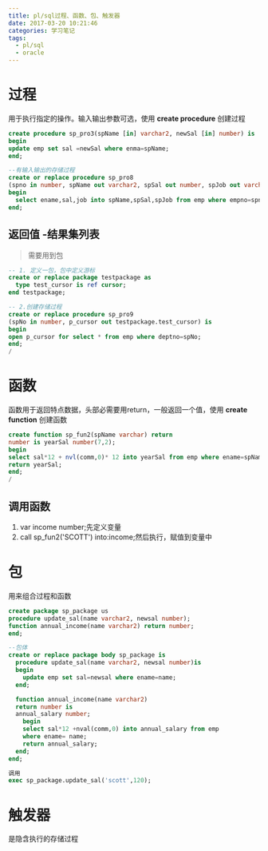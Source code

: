 ```yaml
---
title: pl/sql过程、函数、包、触发器
date: 2017-03-20 10:21:46
categories: 学习笔记
tags:
  - pl/sql
  - oracle
---
```


# 过程
用于执行指定的操作。输入输出参数可选，使用 **create procedure** 创建过程

```sql
create procedure sp_pro3(spName [in] varchar2, newSal [in] number) is
begin
update emp set sal =newSal where enma=spName;
end;

--有输入输出的存储过程
create or replace procedure sp_pro8
(spno in number, spName out varchar2, spSal out number, spJob out varchar2)is
begin
  select ename,sal,job into spName,spSal,spJob from emp where empno=spno;
end;
```
<!--more-->

## 返回值 -结果集列表
>需要用到包

```sql
-- 1. 定义一包，包中定义游标
create or replace package testpackage as
  type test_cursor is ref cursor;
end testpackage;

-- 2.创建存储过程
create or replace procedure sp_pro9
(spNo in number, p_cursor out testpackage.test_cursor) is
begin
open p_cursor for select * from emp where deptno=spNo;
end;
/

```

# 函数
函数用于返回特点数据，头部必需要用return，一般返回一个值，使用 **create function** 创建函数
```sql
create function sp_fun2(spName varchar) return
number is yearSal number(7,2);
begin
select sal*12 + nvl(comm,0)* 12 into yearSal from emp where ename=spName;
return yearSal;
end;
/
```

## 调用函数
1. var income number;先定义变量
2. call sp_fun2('SCOTT') into:income;然后执行，赋值到变量中

# 包
用来组合过程和函数

```sql
create package sp_package us
procedure update_sal(name varchar2, newsal number);
function annual_income(name varchar2) return number;
end;

--包体
create or replace package body sp_package is
  procedure update_sal(name varchar2, newsal number)is
  begin
    update emp set sal=newsal where ename=name;
  end;

  function annual_income(name varchar2)
  return number is
  annual_salary number;
    begin
    select sal*12 +nval(comm,0) into annual_salary from emp
    where ename= name;
    return annual_salary;
  end;
end;

调用
exec sp_package.update_sal('scott',120);
```
# 触发器
是隐含执行的存储过程
